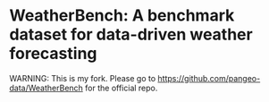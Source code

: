 # WeatherBench: A benchmark dataset for data-driven weather forecasting

WARNING: This is my fork. Please go to https://github.com/pangeo-data/WeatherBench for the official repo.
